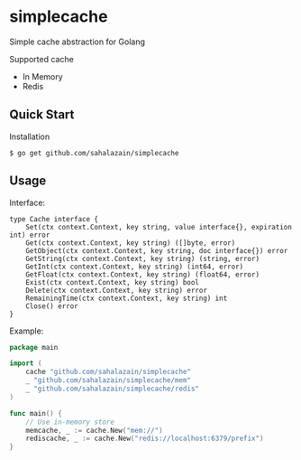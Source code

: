 # simplecache
Simple cache abstraction for Golang

Supported cache
  - In Memory
  - Redis

## Quick Start

Installation

    $ go get github.com/sahalazain/simplecache


## Usage

Interface:
```
type Cache interface {
	Set(ctx context.Context, key string, value interface{}, expiration int) error
	Get(ctx context.Context, key string) ([]byte, error)
	GetObject(ctx context.Context, key string, doc interface{}) error
	GetString(ctx context.Context, key string) (string, error)
	GetInt(ctx context.Context, key string) (int64, error)
	GetFloat(ctx context.Context, key string) (float64, error)
	Exist(ctx context.Context, key string) bool
	Delete(ctx context.Context, key string) error
	RemainingTime(ctx context.Context, key string) int
	Close() error
}
```

Example:

```go
package main

import (
	cache "github.com/sahalazain/simplecache"
	_ "github.com/sahalazain/simplecache/mem"
	_ "github.com/sahalazain/simplecache/redis"
)

func main() {
	// Use in-memory store
	memcache, _ := cache.New("mem://")
	rediscache, _ := cache.New("redis://localhost:6379/prefix")
}
```
